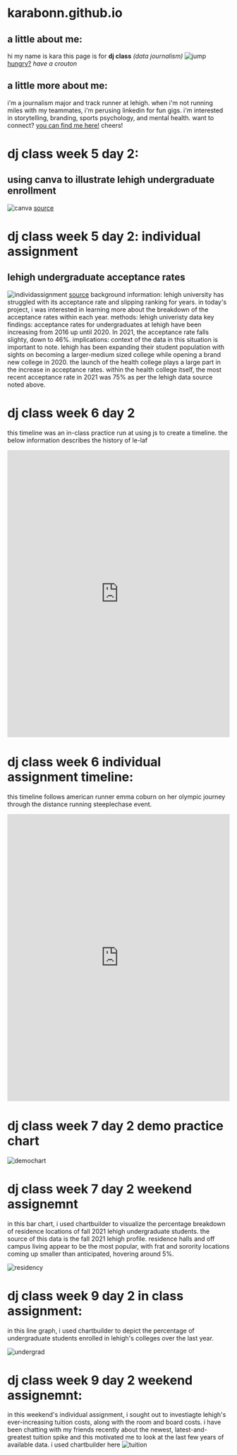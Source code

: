 # karabonn.github.io
## a little about me: 
hi my name is kara 
this page is for **dj class** _(data journalism)_ 
![jump](https://github.com/karabonn/karabonn.github.io/blob/main/E71702BF-FE60-428A-AF7E-86ACAC25C715.JPG?raw=true)
[hungry?](https://crouton.net/) 
_have a crouton_
## a little more about me:
i'm a journalism major and track runner at lehigh. when i'm not running miles with my teammates, i'm perusing linkedin for fun gigs. i'm interested in storytelling, branding, sports psychology, and mental health. want to connect? 
[you can find me here!](https://www.linkedin.com/in/kara-bonner/) 
cheers!

# dj class week 5 day 2: 
## using canva to illustrate lehigh undergraduate enrollment 
![canva](https://raw.githubusercontent.com/karabonn/karabonn.github.io/main/undergraduate%20enrollment.png)
[source](https://oirsa.lehigh.edu/university-profile) 


# dj class week 5 day 2: individual assignment
## lehigh undergraduate acceptance rates 
![individassignment](https://raw.githubusercontent.com/karabonn/karabonn.github.io/main/LEHIGH%20UNIVERSITY%20UNDERGRADUATE%20ACCEPTANCE%20RATES%20FALL%202017-%20FALL%202021.png) 
[source](https://oirsa.lehigh.edu/incoming-class-summaries)
background information: lehigh university has struggled with its acceptance rate and slipping ranking for years. in today's project, i was interested in learning more about the breakdown of the acceptance rates within each year. 
methods: lehigh univeristy data 
key findings: acceptance rates for undergraduates at lehigh have been increasing from 2016 up until 2020. In 2021, the acceptance rate falls slighty, down to 46%. 
implications: context of the data in this situation is important to note. lehigh has been expanding their student population with sights on becoming a larger-medium sized college while opening a brand new college in 2020. the launch of the health college plays a large part in the increase in acceptance rates. within the health college itself, the most recent acceptance rate in 2021 was 75% as per the lehigh data source noted above. 


# dj class week 6 day 2 
this timeline was an in-class practice run at using js to create a timeline. the below information describes the history of le-laf
<iframe src='https://cdn.knightlab.com/libs/timeline3/latest/embed/index.html?source=1EwaUMUVz7FHiovW_anNICCFD189xxaFmrB7TKS7LwUA&font=Default&lang=en&initial_zoom=2&height=650' width='100%' height='650' webkitallowfullscreen mozallowfullscreen allowfullscreen frameborder='0'></iframe>


# dj class week 6 individual assignment timeline: 
this timeline follows american runner emma coburn on her olympic journey through the distance running steeplechase event. 
<iframe src='https://cdn.knightlab.com/libs/timeline3/latest/embed/index.html?source=1BZnEQBcXw3ViYSk1MKrqP_V42yZkCju7wDK_jJq3Bdc&font=Default&lang=en&initial_zoom=2&height=650' width='100%' height='650' webkitallowfullscreen mozallowfullscreen allowfullscreen frameborder='0'></iframe>

# dj class week 7 day 2 demo practice chart 
![demochart](https://raw.githubusercontent.com/karabonn/karabonn.github.io/24e69313b83938c73e70f497868d4b5a640aaeea/Percent_of_Undergraduate_Enrollment_at_Lehigh_University_Percent_of_Undergraduate_Enrollment_chartbuilder.svg)


# dj class week 7 day 2 weekend assignemnt 
in this bar chart, i used chartbuilder to visualize the percentage breakdown of residence locations of fall 2021 lehigh undergraduate students. the source of this data is the fall 2021 lehigh profile. residence halls and off campus living appear to be the most popular, with frat and sorority locations coming up smaller than anticipated, hovering around 5%. 


![residency](https://raw.githubusercontent.com/karabonn/karabonn.github.io/0b9ce6c50958c86bace7725c292c9984fce2e0e1/Lehigh_Fall_2021_Residency_Breakdown_Report_Percentage_chartbuilder.svg) 


# dj class week 9 day 2 in class assignment: 
in this line graph, i used chartbuilder to depict the percentage of undergraduate students enrolled in lehigh's colleges over the last year. 


![undergrad](https://raw.githubusercontent.com/karabonn/karabonn.github.io/5808c1649c03f83cb0b880e0ae747d9ff28e7989/%25_of_Undergraduate_Students_Enrolled_by_College_arts_and_sciences_business_engineering_chartbuilder.svg)


# dj class week 9 day 2 weekend assignemnt: 
in this weekend's individual assignment, i sought out to investiagte lehigh's ever-increasing tuition costs, along with the room and board costs. i have been chatting with my friends recently about the newest, latest-and-greatest tuition spike and this motivated me to look at the last few years of available data. 
i used chartbuilder here
![tuition](https://raw.githubusercontent.com/karabonn/karabonn.github.io/01153d19be813f798fa3d08917f6670ad4cd6a82/Tuition_and_Room_and_Board_costs_for_Undergraduate_Lehigh_Students_tuition_room_and_board_chartbuilder.svg) 

